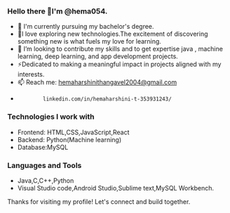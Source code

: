 ### Hello there 👋I'm @hema054.

<!--
**hema054/hema054** is a ✨ _special_ ✨ repository because its `README.md` (this file) appears on your GitHub profile.
-->
- 🔭 I'm currently pursuing my bachelor's degree.
- 🌱I love exploring new technologies.The excitement of discovering something new is what fuels my love for learning.
- 👯 I’m looking to contribute my skills and to get expertise java , machine learning, deep learning, and app development projects.
- ⚡Dedicated to making a meaningful impact in projects aligned with my interests. 
- 📫 Reach me: hemaharshinithangavel2004@gmail.com
-             linkedin.com/in/hemaharshini-t-353931243/

###  Technologies I work with
 - Frontend: HTML,CSS,JavaScript,React
 - Backend: Python(Machine learning)
 - Database:MySQL

### Languages and Tools
 - Java,C,C++,Python
 - Visual Studio code,Android Studio,Sublime text,MySQL Workbench.


Thanks for visiting my profile! Let's connect and build together.


